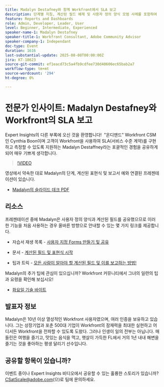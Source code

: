 ```yaml
---
title: Madalyn Destafney와 함께 Workfront에서 SLA 보고
description: 단계별 지침, 계산된 필드 예제 및 사용자 정의 양식 모범 사례를 포함하여 Madalyn Destafney의 전문가 팁을 통해 Adobe Workfront에서 SLA(서비스 수준 계약)를 구현하고 측정하는 방법에 대해 알아봅니다.
feature: Reports and Dashboards
role: Admin, Developer, Leader, User
level: Beginner, Intermediate, Experienced
speaker-name-1: Madalyn Destafney
speaker-title-1: Workfront Consultant, Adobe Community Advisor
speaker-company-1: Independant
doc-type: Event
duration: 1616
last-substantial-update: 2025-08-08T00:00:00Z
jira: KT-18623
source-git-commit: ef1eacd73c5a4fb9cdfee730d40606ec65bab2a7
workflow-type: tm+mt
source-wordcount: '294'
ht-degree: 0%

---
```



# 전문가 인사이트: Madalyn Destafney와 Workfront의 SLA 보고

Expert Insights의 다른 부록에 오신 것을 환영합니다!  &quot;온디맨드&quot; Workfront CSM인 Cynthia Boon이며 고객이 Workfront을 사용하여 SLA(서비스 수준 계약)를 구현하고 측정할 수 있도록 지원하는 Madalyn Destaffney라는 포괄적인 경험을 공유하게 되어 매우 기쁘게 생각합니다. 

>[!VIDEO](https://video.tv.adobe.com/v/3469901/?learn=on&enablevpops)

영상에서 약속한 대로 Madalyn의 단계, 계산된 표현식 및 보고서 예와 연결된 프레젠테이션이 있습니다. 

* [Madalyn의 슬라이드 데크 PDF](https://cdn.experience.workfront.com/Training/Guides/Customer+Success+at+Scale/SLA+Reporting.pdf)

## 리소스

프레젠테이션 중에 Madalyn은 사용자 정의 양식과 계산된 필드를 공유했으므로 이러한 기능을 처음 사용하는 경우 올바른 방향으로 안내할 수 있는 몇 가지 링크를 제공합니다. 

* 자습서 재생 목록 - [사용자 지정 Forms 만들기 및 공유](https://experienceleague.adobe.com/ko/playlists/workfront-create-and-manage-custom-forms)

* 문서 - [계산된 필드 및 표현식 시작](https://experienceleague.adobe.com/ko/docs/workfront-learn/tutorials-workfront/custom-data/calculated-expressions/get-started-with-calculated-fields-and-expressions)

* 팁과 트릭 - [모든 사람이 알아야 할 계산된 필드 및 이를 보고하는 방법!](https://experienceleague.adobe.com/ko/docs/events/the-skill-exchange-recordings/workfront/apr2022/calculated-fields)

Madalyn의 추가 팁에 관심이 있으십니까? Workfront 커뮤니티에서 그녀의 일련의 팁과 요령을 확인해 보십시오! 

* [화요일 기술 바이트](https://experienceleaguecommunities.adobe.com/t5/workfront-discussions/tuesday-tech-bytes/m-p/625812?profile.language=ko#M2742)

## 발표자 정보 

Madalyn은 10년 이상 열성적인 Workfront 사용자였으며, 여러 인증을 보유하고 있습니다. 그는 상장기업과 포춘 500대 기업이 Workfront의 잠재력을 최대한 실현하고 어디서든 Workfront을 전파할 수 있도록 도왔다. 그러나 인생이 일의 전부는 아닙니다. 매들린은 여행을 즐기고, 맛있는 음식을 먹고, 햇살이 가득한 FL에서 거의 1년 내내 해변을 즐기는 것을 좋아하는 평생 달리기 선수입니다. 

## 공유할 항목이 있습니까?

이벤트 중이나 Expert Insights 비디오에서 공유할 수 있는 훌륭한 스토리가 있습니까? [CSatScale@adobe.com](mailto:CSatScale@adobe.com)(으)로 팀에 문의하세요.
